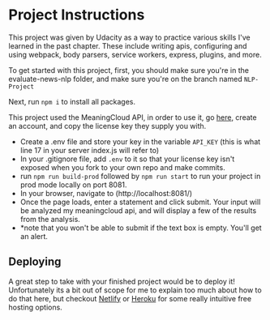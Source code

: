 # Project Instructions
This project was given by Udacity as a way to practice various skills I've learned in the past chapter. These include writing apis, configuring and using webpack, body parsers, service workers, express, plugins, and more.

To get started with this project, first, you should make sure you're in the evaluate-news-nlp folder, and make sure you're on the branch named `NLP-Project`

Next, run `npm i` to install all packages.

This project used the MeaningCloud API, in order to use it, go [here](https://www.meaningcloud.com/developer/sentiment-analysis), create an account, and copy the license key they supply you with.
- Create a .env file and store your key in the variable `API_KEY` (this is what line 17 in your server index.js will refer to)
- In your .gitignore file, add `.env` to it so that your license key isn't exposed when you fork to your own repo and make commits.
- run `npm run build-prod` followed by `npm run start` to run your project in prod mode locally on port 8081.
- In your browser, navigate to (http://localhost:8081/)
- Once the page loads, enter a statement and click submit. Your input will be analyzed my meaningcloud api, and will display a few of the results from the analysis.
- *note that you won't be able to submit if the text box is empty. You'll get an alert.

## Deploying

A great step to take with your finished project would be to deploy it! Unfortunately its a bit out of scope for me to explain too much about how to do that here, but checkout [Netlify](https://www.netlify.com/) or [Heroku](https://www.heroku.com/) for some really intuitive free hosting options.
